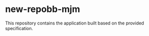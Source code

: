 # new-repobb-mjm

This repository contains the application built based on the provided specification.